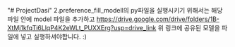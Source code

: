 "# ProjectDasi" 
2.preference_fill_modell의 py파일을 실행시키기 위해서는 해당 파일 안에 model 파일을 추가하고 
https://drive.google.com/drive/folders/1B-XtMj1kfqTi6LlqP4K2eWLt_PUXXErg?usp=drive_link 
위 링크에 공유된 모델을 파일에 넣고 실행하셔야합니다. :)
